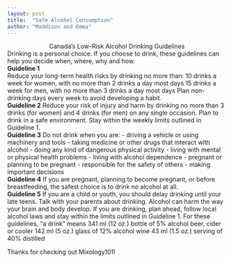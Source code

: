 ```yaml
---
layout: post
title:  "Safe Alcohol Consumption"
author: "Maddison and Emma"
---
```


<center> Canada’s Low-Risk Alcohol Drinking Guidelines <br/> </center>
Drinking is a personal choice. If you choose to drink, these guidelines can help you decide when, where, why and how. <br/>
<b>Guideline 1</b><br/>
Reduce your long-term health risks by drinking no more than:
10 drinks a week for women, with no more than 2 drinks a day most days
15 drinks a week for men, with no more than 3 drinks a day most days
Plan non-drinking days every week to avoid developing a habit.<br/>
<b>Guideline 2</b>
Reduce your risk of injury and harm by drinking no more than 3 drinks (for women) and 4 drinks (for men) on any single occasion.
Plan to drink in a safe environment. Stay within the weekly limits outlined in Guideline 1.<br/>
<b>Guideline 3</b>
Do not drink when you are:
- driving a vehicle or using machinery and tools
- taking medicine or other drugs that interact with alcohol
- doing any kind of dangerous physical activity
- living with mental or physical health problems
- living with alcohol dependence
- pregnant or planning to be pregnant
- responsible for the safety of others
- making important decisions<br/>
<b>Guideline 4</b>
If you are pregnant, planning to become pregnant, or before breastfeeding, the safest choice is to drink no alcohol at all.<br/>
<b>Guideline 5</b>
If you are a child or youth, you should delay drinking until your late teens. Talk with your parents about drinking. Alcohol can harm the way your brain and body develop.
If you are drinking, plan ahead, follow local alcohol laws and stay within the limits outlined in Guideline 1.
For these guidelines, “a drink” means
341 ml (12 oz.) bottle of 5% alcohol beer, cider or cooler
142 ml (5 oz.) glass of 12% alcohol wine
43 ml (1.5 oz.) serving of 40% distilled

Thanks for checking out Mixology101!
